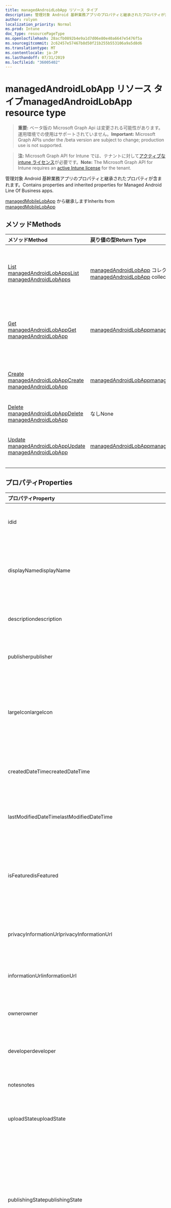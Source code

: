 ```yaml
---
title: managedAndroidLobApp リソース タイプ
description: 管理対象 Android 基幹業務アプリのプロパティと継承されたプロパティが含まれます。
author: rolyon
localization_priority: Normal
ms.prod: Intune
doc_type: resourcePageType
ms.openlocfilehash: 28acfb0892b4e9a1d7d06e80e40a6647e5476f5a
ms.sourcegitcommit: 2c62457e57467b8d50f21b255b553106a9a5d8d6
ms.translationtype: MT
ms.contentlocale: ja-JP
ms.lasthandoff: 07/31/2019
ms.locfileid: "36005402"
---
```

# <a name="managedandroidlobapp-resource-type"></a><span data-ttu-id="0357b-103">managedAndroidLobApp リソース タイプ</span><span class="sxs-lookup"><span data-stu-id="0357b-103">managedAndroidLobApp resource type</span></span>

> <span data-ttu-id="0357b-104">**重要:** ベータ版の Microsoft Graph Api は変更される可能性があります。運用環境での使用はサポートされていません。</span><span class="sxs-lookup"><span data-stu-id="0357b-104">**Important:** Microsoft Graph APIs under the /beta version are subject to change; production use is not supported.</span></span>

> <span data-ttu-id="0357b-105">**注:** Microsoft Graph API for Intune では、テナントに対して[アクティブな intune ライセンス](https://go.microsoft.com/fwlink/?linkid=839381)が必要です。</span><span class="sxs-lookup"><span data-stu-id="0357b-105">**Note:** The Microsoft Graph API for Intune requires an [active Intune license](https://go.microsoft.com/fwlink/?linkid=839381) for the tenant.</span></span>

<span data-ttu-id="0357b-106">管理対象 Android 基幹業務アプリのプロパティと継承されたプロパティが含まれます。</span><span class="sxs-lookup"><span data-stu-id="0357b-106">Contains properties and inherited properties for Managed Android Line Of Business apps.</span></span>


<span data-ttu-id="0357b-107">[managedMobileLobApp](../resources/intune-apps-managedmobilelobapp.md) から継承します</span><span class="sxs-lookup"><span data-stu-id="0357b-107">Inherits from [managedMobileLobApp](../resources/intune-apps-managedmobilelobapp.md)</span></span>

## <a name="methods"></a><span data-ttu-id="0357b-108">メソッド</span><span class="sxs-lookup"><span data-stu-id="0357b-108">Methods</span></span>
|<span data-ttu-id="0357b-109">メソッド</span><span class="sxs-lookup"><span data-stu-id="0357b-109">Method</span></span>|<span data-ttu-id="0357b-110">戻り値の型</span><span class="sxs-lookup"><span data-stu-id="0357b-110">Return Type</span></span>|<span data-ttu-id="0357b-111">説明</span><span class="sxs-lookup"><span data-stu-id="0357b-111">Description</span></span>|
|:---|:---|:---|
|[<span data-ttu-id="0357b-112">List managedAndroidLobApps</span><span class="sxs-lookup"><span data-stu-id="0357b-112">List managedAndroidLobApps</span></span>](../api/intune-apps-managedandroidlobapp-list.md)|<span data-ttu-id="0357b-113">[managedAndroidLobApp](../resources/intune-apps-managedandroidlobapp.md) コレクション</span><span class="sxs-lookup"><span data-stu-id="0357b-113">[managedAndroidLobApp](../resources/intune-apps-managedandroidlobapp.md) collection</span></span>|<span data-ttu-id="0357b-114">[managedAndroidLobApp](../resources/intune-apps-managedandroidlobapp.md) オブジェクトのプロパティとリレーションシップをリストします。</span><span class="sxs-lookup"><span data-stu-id="0357b-114">List properties and relationships of the [managedAndroidLobApp](../resources/intune-apps-managedandroidlobapp.md) objects.</span></span>|
|[<span data-ttu-id="0357b-115">Get managedAndroidLobApp</span><span class="sxs-lookup"><span data-stu-id="0357b-115">Get managedAndroidLobApp</span></span>](../api/intune-apps-managedandroidlobapp-get.md)|[<span data-ttu-id="0357b-116">managedAndroidLobApp</span><span class="sxs-lookup"><span data-stu-id="0357b-116">managedAndroidLobApp</span></span>](../resources/intune-apps-managedandroidlobapp.md)|<span data-ttu-id="0357b-117">[managedAndroidLobApp](../resources/intune-apps-managedandroidlobapp.md) オブジェクトのプロパティとリレーションシップを読み取ります。</span><span class="sxs-lookup"><span data-stu-id="0357b-117">Read properties and relationships of the [managedAndroidLobApp](../resources/intune-apps-managedandroidlobapp.md) object.</span></span>|
|[<span data-ttu-id="0357b-118">Create managedAndroidLobApp</span><span class="sxs-lookup"><span data-stu-id="0357b-118">Create managedAndroidLobApp</span></span>](../api/intune-apps-managedandroidlobapp-create.md)|[<span data-ttu-id="0357b-119">managedAndroidLobApp</span><span class="sxs-lookup"><span data-stu-id="0357b-119">managedAndroidLobApp</span></span>](../resources/intune-apps-managedandroidlobapp.md)|<span data-ttu-id="0357b-120">新しい [managedAndroidLobApp](../resources/intune-apps-managedandroidlobapp.md) オブジェクトを作成します。</span><span class="sxs-lookup"><span data-stu-id="0357b-120">Create a new [managedAndroidLobApp](../resources/intune-apps-managedandroidlobapp.md) object.</span></span>|
|[<span data-ttu-id="0357b-121">Delete managedAndroidLobApp</span><span class="sxs-lookup"><span data-stu-id="0357b-121">Delete managedAndroidLobApp</span></span>](../api/intune-apps-managedandroidlobapp-delete.md)|<span data-ttu-id="0357b-122">なし</span><span class="sxs-lookup"><span data-stu-id="0357b-122">None</span></span>|<span data-ttu-id="0357b-123">[managedAndroidLobApp](../resources/intune-apps-managedandroidlobapp.md) を削除します。</span><span class="sxs-lookup"><span data-stu-id="0357b-123">Deletes a [managedAndroidLobApp](../resources/intune-apps-managedandroidlobapp.md).</span></span>|
|[<span data-ttu-id="0357b-124">Update managedAndroidLobApp</span><span class="sxs-lookup"><span data-stu-id="0357b-124">Update managedAndroidLobApp</span></span>](../api/intune-apps-managedandroidlobapp-update.md)|[<span data-ttu-id="0357b-125">managedAndroidLobApp</span><span class="sxs-lookup"><span data-stu-id="0357b-125">managedAndroidLobApp</span></span>](../resources/intune-apps-managedandroidlobapp.md)|<span data-ttu-id="0357b-126">[managedAndroidLobApp](../resources/intune-apps-managedandroidlobapp.md) オブジェクトのプロパティを更新します。</span><span class="sxs-lookup"><span data-stu-id="0357b-126">Update the properties of a [managedAndroidLobApp](../resources/intune-apps-managedandroidlobapp.md) object.</span></span>|

## <a name="properties"></a><span data-ttu-id="0357b-127">プロパティ</span><span class="sxs-lookup"><span data-stu-id="0357b-127">Properties</span></span>
|<span data-ttu-id="0357b-128">プロパティ</span><span class="sxs-lookup"><span data-stu-id="0357b-128">Property</span></span>|<span data-ttu-id="0357b-129">型</span><span class="sxs-lookup"><span data-stu-id="0357b-129">Type</span></span>|<span data-ttu-id="0357b-130">説明</span><span class="sxs-lookup"><span data-stu-id="0357b-130">Description</span></span>|
|:---|:---|:---|
|<span data-ttu-id="0357b-131">id</span><span class="sxs-lookup"><span data-stu-id="0357b-131">id</span></span>|<span data-ttu-id="0357b-132">文字列</span><span class="sxs-lookup"><span data-stu-id="0357b-132">String</span></span>|<span data-ttu-id="0357b-133">エンティティのキー。</span><span class="sxs-lookup"><span data-stu-id="0357b-133">Key of the entity.</span></span> <span data-ttu-id="0357b-134">[mobileApp](../resources/intune-apps-mobileapp.md) から継承します</span><span class="sxs-lookup"><span data-stu-id="0357b-134">Inherited from [mobileApp](../resources/intune-apps-mobileapp.md)</span></span>|
|<span data-ttu-id="0357b-135">displayName</span><span class="sxs-lookup"><span data-stu-id="0357b-135">displayName</span></span>|<span data-ttu-id="0357b-136">文字列</span><span class="sxs-lookup"><span data-stu-id="0357b-136">String</span></span>|<span data-ttu-id="0357b-137">管理者が提供またはインポートしたアプリのタイトル。</span><span class="sxs-lookup"><span data-stu-id="0357b-137">The admin provided or imported title of the app.</span></span> <span data-ttu-id="0357b-138">[mobileApp](../resources/intune-apps-mobileapp.md) から継承します</span><span class="sxs-lookup"><span data-stu-id="0357b-138">Inherited from [mobileApp](../resources/intune-apps-mobileapp.md)</span></span>|
|<span data-ttu-id="0357b-139">description</span><span class="sxs-lookup"><span data-stu-id="0357b-139">description</span></span>|<span data-ttu-id="0357b-140">String</span><span class="sxs-lookup"><span data-stu-id="0357b-140">String</span></span>|<span data-ttu-id="0357b-141">アプリの説明。</span><span class="sxs-lookup"><span data-stu-id="0357b-141">The description of the app.</span></span> <span data-ttu-id="0357b-142">[mobileApp](../resources/intune-apps-mobileapp.md) から継承します</span><span class="sxs-lookup"><span data-stu-id="0357b-142">Inherited from [mobileApp](../resources/intune-apps-mobileapp.md)</span></span>|
|<span data-ttu-id="0357b-143">publisher</span><span class="sxs-lookup"><span data-stu-id="0357b-143">publisher</span></span>|<span data-ttu-id="0357b-144">String</span><span class="sxs-lookup"><span data-stu-id="0357b-144">String</span></span>|<span data-ttu-id="0357b-145">アプリの発行元。</span><span class="sxs-lookup"><span data-stu-id="0357b-145">The publisher of the app.</span></span> <span data-ttu-id="0357b-146">[mobileApp](../resources/intune-apps-mobileapp.md) から継承します</span><span class="sxs-lookup"><span data-stu-id="0357b-146">Inherited from [mobileApp](../resources/intune-apps-mobileapp.md)</span></span>|
|<span data-ttu-id="0357b-147">largeIcon</span><span class="sxs-lookup"><span data-stu-id="0357b-147">largeIcon</span></span>|[<span data-ttu-id="0357b-148">mimeContent</span><span class="sxs-lookup"><span data-stu-id="0357b-148">mimeContent</span></span>](../resources/intune-shared-mimecontent.md)|<span data-ttu-id="0357b-149">アプリの詳細に表示され、アイコンのアップロードに使用される大きいアイコン。</span><span class="sxs-lookup"><span data-stu-id="0357b-149">The large icon, to be displayed in the app details and used for upload of the icon.</span></span> <span data-ttu-id="0357b-150">[mobileApp](../resources/intune-apps-mobileapp.md) から継承します</span><span class="sxs-lookup"><span data-stu-id="0357b-150">Inherited from [mobileApp](../resources/intune-apps-mobileapp.md)</span></span>|
|<span data-ttu-id="0357b-151">createdDateTime</span><span class="sxs-lookup"><span data-stu-id="0357b-151">createdDateTime</span></span>|<span data-ttu-id="0357b-152">DateTimeOffset</span><span class="sxs-lookup"><span data-stu-id="0357b-152">DateTimeOffset</span></span>|<span data-ttu-id="0357b-153">アプリが作成された日時。</span><span class="sxs-lookup"><span data-stu-id="0357b-153">The date and time the app was created.</span></span> <span data-ttu-id="0357b-154">[mobileApp](../resources/intune-apps-mobileapp.md) から継承します</span><span class="sxs-lookup"><span data-stu-id="0357b-154">Inherited from [mobileApp](../resources/intune-apps-mobileapp.md)</span></span>|
|<span data-ttu-id="0357b-155">lastModifiedDateTime</span><span class="sxs-lookup"><span data-stu-id="0357b-155">lastModifiedDateTime</span></span>|<span data-ttu-id="0357b-156">DateTimeOffset</span><span class="sxs-lookup"><span data-stu-id="0357b-156">DateTimeOffset</span></span>|<span data-ttu-id="0357b-157">アプリが最後に変更された日時。</span><span class="sxs-lookup"><span data-stu-id="0357b-157">The date and time the app was last modified.</span></span> <span data-ttu-id="0357b-158">[mobileApp](../resources/intune-apps-mobileapp.md) から継承します</span><span class="sxs-lookup"><span data-stu-id="0357b-158">Inherited from [mobileApp](../resources/intune-apps-mobileapp.md)</span></span>|
|<span data-ttu-id="0357b-159">isFeatured</span><span class="sxs-lookup"><span data-stu-id="0357b-159">isFeatured</span></span>|<span data-ttu-id="0357b-160">Boolean</span><span class="sxs-lookup"><span data-stu-id="0357b-160">Boolean</span></span>|<span data-ttu-id="0357b-161">アプリが管理者のおすすめとしてマークされたかどうかを示す値。[mobileApp](../resources/intune-apps-mobileapp.md) から継承します</span><span class="sxs-lookup"><span data-stu-id="0357b-161">The value indicating whether the app is marked as featured by the admin. Inherited from [mobileApp](../resources/intune-apps-mobileapp.md)</span></span>|
|<span data-ttu-id="0357b-162">privacyInformationUrl</span><span class="sxs-lookup"><span data-stu-id="0357b-162">privacyInformationUrl</span></span>|<span data-ttu-id="0357b-163">String</span><span class="sxs-lookup"><span data-stu-id="0357b-163">String</span></span>|<span data-ttu-id="0357b-164">プライバシーに関する声明の URL。</span><span class="sxs-lookup"><span data-stu-id="0357b-164">The privacy statement Url.</span></span> <span data-ttu-id="0357b-165">[mobileApp](../resources/intune-apps-mobileapp.md) から継承します</span><span class="sxs-lookup"><span data-stu-id="0357b-165">Inherited from [mobileApp](../resources/intune-apps-mobileapp.md)</span></span>|
|<span data-ttu-id="0357b-166">informationUrl</span><span class="sxs-lookup"><span data-stu-id="0357b-166">informationUrl</span></span>|<span data-ttu-id="0357b-167">String</span><span class="sxs-lookup"><span data-stu-id="0357b-167">String</span></span>|<span data-ttu-id="0357b-168">詳細情報の URL。</span><span class="sxs-lookup"><span data-stu-id="0357b-168">The more information Url.</span></span> <span data-ttu-id="0357b-169">[mobileApp](../resources/intune-apps-mobileapp.md) から継承します</span><span class="sxs-lookup"><span data-stu-id="0357b-169">Inherited from [mobileApp](../resources/intune-apps-mobileapp.md)</span></span>|
|<span data-ttu-id="0357b-170">owner</span><span class="sxs-lookup"><span data-stu-id="0357b-170">owner</span></span>|<span data-ttu-id="0357b-171">String</span><span class="sxs-lookup"><span data-stu-id="0357b-171">String</span></span>|<span data-ttu-id="0357b-172">アプリの所有者。</span><span class="sxs-lookup"><span data-stu-id="0357b-172">The owner of the app.</span></span> <span data-ttu-id="0357b-173">[mobileApp](../resources/intune-apps-mobileapp.md) から継承します</span><span class="sxs-lookup"><span data-stu-id="0357b-173">Inherited from [mobileApp](../resources/intune-apps-mobileapp.md)</span></span>|
|<span data-ttu-id="0357b-174">developer</span><span class="sxs-lookup"><span data-stu-id="0357b-174">developer</span></span>|<span data-ttu-id="0357b-175">String</span><span class="sxs-lookup"><span data-stu-id="0357b-175">String</span></span>|<span data-ttu-id="0357b-176">アプリの開発者。</span><span class="sxs-lookup"><span data-stu-id="0357b-176">The developer of the app.</span></span> <span data-ttu-id="0357b-177">[mobileApp](../resources/intune-apps-mobileapp.md) から継承します</span><span class="sxs-lookup"><span data-stu-id="0357b-177">Inherited from [mobileApp](../resources/intune-apps-mobileapp.md)</span></span>|
|<span data-ttu-id="0357b-178">notes</span><span class="sxs-lookup"><span data-stu-id="0357b-178">notes</span></span>|<span data-ttu-id="0357b-179">String</span><span class="sxs-lookup"><span data-stu-id="0357b-179">String</span></span>|<span data-ttu-id="0357b-180">アプリ用のメモ。</span><span class="sxs-lookup"><span data-stu-id="0357b-180">Notes for the app.</span></span> <span data-ttu-id="0357b-181">[mobileApp](../resources/intune-apps-mobileapp.md) から継承します</span><span class="sxs-lookup"><span data-stu-id="0357b-181">Inherited from [mobileApp](../resources/intune-apps-mobileapp.md)</span></span>|
|<span data-ttu-id="0357b-182">uploadState</span><span class="sxs-lookup"><span data-stu-id="0357b-182">uploadState</span></span>|<span data-ttu-id="0357b-183">Int32</span><span class="sxs-lookup"><span data-stu-id="0357b-183">Int32</span></span>|<span data-ttu-id="0357b-184">アップロード状態。</span><span class="sxs-lookup"><span data-stu-id="0357b-184">The upload state.</span></span> <span data-ttu-id="0357b-185">[mobileApp](../resources/intune-apps-mobileapp.md) から継承します</span><span class="sxs-lookup"><span data-stu-id="0357b-185">Inherited from [mobileApp](../resources/intune-apps-mobileapp.md)</span></span>|
|<span data-ttu-id="0357b-186">publishingState</span><span class="sxs-lookup"><span data-stu-id="0357b-186">publishingState</span></span>|[<span data-ttu-id="0357b-187">mobileAppPublishingState</span><span class="sxs-lookup"><span data-stu-id="0357b-187">mobileAppPublishingState</span></span>](../resources/intune-apps-mobileapppublishingstate.md)|<span data-ttu-id="0357b-188">アプリの発行の状態。</span><span class="sxs-lookup"><span data-stu-id="0357b-188">The publishing state for the app.</span></span> <span data-ttu-id="0357b-189">アプリが発行されていない限り、アプリを割り当てることができません。</span><span class="sxs-lookup"><span data-stu-id="0357b-189">The app cannot be assigned unless the app is published.</span></span> <span data-ttu-id="0357b-190">[MobileApp](../resources/intune-apps-mobileapp.md)から継承されます。</span><span class="sxs-lookup"><span data-stu-id="0357b-190">Inherited from [mobileApp](../resources/intune-apps-mobileapp.md).</span></span> <span data-ttu-id="0357b-191">可能な値は、`notPublished`、`processing`、`published` です。</span><span class="sxs-lookup"><span data-stu-id="0357b-191">Possible values are: `notPublished`, `processing`, `published`.</span></span>|
|<span data-ttu-id="0357b-192">isAssigned</span><span class="sxs-lookup"><span data-stu-id="0357b-192">isAssigned</span></span>|<span data-ttu-id="0357b-193">Boolean</span><span class="sxs-lookup"><span data-stu-id="0357b-193">Boolean</span></span>|<span data-ttu-id="0357b-194">アプリが少なくとも1つのグループに割り当てられているかどうかを示す値。</span><span class="sxs-lookup"><span data-stu-id="0357b-194">The value indicating whether the app is assigned to at least one group.</span></span> <span data-ttu-id="0357b-195">[mobileApp](../resources/intune-apps-mobileapp.md) から継承します</span><span class="sxs-lookup"><span data-stu-id="0357b-195">Inherited from [mobileApp](../resources/intune-apps-mobileapp.md)</span></span>|
|<span data-ttu-id="0357b-196">roleScopeTagIds</span><span class="sxs-lookup"><span data-stu-id="0357b-196">roleScopeTagIds</span></span>|<span data-ttu-id="0357b-197">文字列コレクション</span><span class="sxs-lookup"><span data-stu-id="0357b-197">String collection</span></span>|<span data-ttu-id="0357b-198">このモバイルアプリの範囲タグ id のリスト。</span><span class="sxs-lookup"><span data-stu-id="0357b-198">List of scope tag ids for this mobile app.</span></span> <span data-ttu-id="0357b-199">[mobileApp](../resources/intune-apps-mobileapp.md) から継承します</span><span class="sxs-lookup"><span data-stu-id="0357b-199">Inherited from [mobileApp](../resources/intune-apps-mobileapp.md)</span></span>|
|<span data-ttu-id="0357b-200">dependentAppCount</span><span class="sxs-lookup"><span data-stu-id="0357b-200">dependentAppCount</span></span>|<span data-ttu-id="0357b-201">Int32</span><span class="sxs-lookup"><span data-stu-id="0357b-201">Int32</span></span>|<span data-ttu-id="0357b-202">子アプリが持つ依存関係の合計数。</span><span class="sxs-lookup"><span data-stu-id="0357b-202">The total number of dependencies the child app has.</span></span> <span data-ttu-id="0357b-203">[mobileApp](../resources/intune-apps-mobileapp.md) から継承します</span><span class="sxs-lookup"><span data-stu-id="0357b-203">Inherited from [mobileApp](../resources/intune-apps-mobileapp.md)</span></span>|
|<span data-ttu-id="0357b-204">appAvailability</span><span class="sxs-lookup"><span data-stu-id="0357b-204">appAvailability</span></span>|[<span data-ttu-id="0357b-205">managedAppAvailability</span><span class="sxs-lookup"><span data-stu-id="0357b-205">managedAppAvailability</span></span>](../resources/intune-apps-managedappavailability.md)|<span data-ttu-id="0357b-206">アプリケーションの可用性。</span><span class="sxs-lookup"><span data-stu-id="0357b-206">The Application's availability.</span></span> <span data-ttu-id="0357b-207">[Managedapp](../resources/intune-apps-managedapp.md)から継承されます。</span><span class="sxs-lookup"><span data-stu-id="0357b-207">Inherited from [managedApp](../resources/intune-apps-managedapp.md).</span></span> <span data-ttu-id="0357b-208">可能な値は、`global`、`lineOfBusiness` です。</span><span class="sxs-lookup"><span data-stu-id="0357b-208">Possible values are: `global`, `lineOfBusiness`.</span></span>|
|<span data-ttu-id="0357b-209">version</span><span class="sxs-lookup"><span data-stu-id="0357b-209">version</span></span>|<span data-ttu-id="0357b-210">String</span><span class="sxs-lookup"><span data-stu-id="0357b-210">String</span></span>|<span data-ttu-id="0357b-211">アプリケーションのバージョン。</span><span class="sxs-lookup"><span data-stu-id="0357b-211">The Application's version.</span></span> <span data-ttu-id="0357b-212">[managedApp](../resources/intune-apps-managedapp.md) から継承します</span><span class="sxs-lookup"><span data-stu-id="0357b-212">Inherited from [managedApp](../resources/intune-apps-managedapp.md)</span></span>|
|<span data-ttu-id="0357b-213">committedContentVersion</span><span class="sxs-lookup"><span data-stu-id="0357b-213">committedContentVersion</span></span>|<span data-ttu-id="0357b-214">String</span><span class="sxs-lookup"><span data-stu-id="0357b-214">String</span></span>|<span data-ttu-id="0357b-215">内部にコミットされたコンテンツのバージョン。</span><span class="sxs-lookup"><span data-stu-id="0357b-215">The internal committed content version.</span></span> <span data-ttu-id="0357b-216">[managedMobileLobApp](../resources/intune-apps-managedmobilelobapp.md) から継承します</span><span class="sxs-lookup"><span data-stu-id="0357b-216">Inherited from [managedMobileLobApp](../resources/intune-apps-managedmobilelobapp.md)</span></span>|
|<span data-ttu-id="0357b-217">fileName</span><span class="sxs-lookup"><span data-stu-id="0357b-217">fileName</span></span>|<span data-ttu-id="0357b-218">String</span><span class="sxs-lookup"><span data-stu-id="0357b-218">String</span></span>|<span data-ttu-id="0357b-219">メインの LOB アプリケーションのファイル名。</span><span class="sxs-lookup"><span data-stu-id="0357b-219">The name of the main Lob application file.</span></span> <span data-ttu-id="0357b-220">[managedMobileLobApp](../resources/intune-apps-managedmobilelobapp.md) から継承します</span><span class="sxs-lookup"><span data-stu-id="0357b-220">Inherited from [managedMobileLobApp](../resources/intune-apps-managedmobilelobapp.md)</span></span>|
|<span data-ttu-id="0357b-221">size</span><span class="sxs-lookup"><span data-stu-id="0357b-221">size</span></span>|<span data-ttu-id="0357b-222">Int64</span><span class="sxs-lookup"><span data-stu-id="0357b-222">Int64</span></span>|<span data-ttu-id="0357b-223">アップロードされたすべてのファイルを含む合計サイズ。</span><span class="sxs-lookup"><span data-stu-id="0357b-223">The total size, including all uploaded files.</span></span> <span data-ttu-id="0357b-224">[managedMobileLobApp](../resources/intune-apps-managedmobilelobapp.md) から継承します</span><span class="sxs-lookup"><span data-stu-id="0357b-224">Inherited from [managedMobileLobApp](../resources/intune-apps-managedmobilelobapp.md)</span></span>|
|<span data-ttu-id="0357b-225">packageId</span><span class="sxs-lookup"><span data-stu-id="0357b-225">packageId</span></span>|<span data-ttu-id="0357b-226">文字列型 (String)</span><span class="sxs-lookup"><span data-stu-id="0357b-226">String</span></span>|<span data-ttu-id="0357b-227">パッケージの識別子。</span><span class="sxs-lookup"><span data-stu-id="0357b-227">The package identifier.</span></span>|
|<span data-ttu-id="0357b-228">identityName</span><span class="sxs-lookup"><span data-stu-id="0357b-228">identityName</span></span>|<span data-ttu-id="0357b-229">String</span><span class="sxs-lookup"><span data-stu-id="0357b-229">String</span></span>|<span data-ttu-id="0357b-230">ID 名。</span><span class="sxs-lookup"><span data-stu-id="0357b-230">The Identity Name.</span></span>|
|<span data-ttu-id="0357b-231">minimumSupportedOperatingSystem</span><span class="sxs-lookup"><span data-stu-id="0357b-231">minimumSupportedOperatingSystem</span></span>|[<span data-ttu-id="0357b-232">androidMinimumOperatingSystem</span><span class="sxs-lookup"><span data-stu-id="0357b-232">androidMinimumOperatingSystem</span></span>](../resources/intune-apps-androidminimumoperatingsystem.md)|<span data-ttu-id="0357b-233">該当するオペレーティング システムの最小の値。</span><span class="sxs-lookup"><span data-stu-id="0357b-233">The value for the minimum applicable operating system.</span></span>|
|<span data-ttu-id="0357b-234">versionName</span><span class="sxs-lookup"><span data-stu-id="0357b-234">versionName</span></span>|<span data-ttu-id="0357b-235">String</span><span class="sxs-lookup"><span data-stu-id="0357b-235">String</span></span>|<span data-ttu-id="0357b-236">管理対象 Android 基幹業務 (LoB) アプリのバージョン名。</span><span class="sxs-lookup"><span data-stu-id="0357b-236">The version name of managed Android Line of Business (LoB) app.</span></span>|
|<span data-ttu-id="0357b-237">versionCode</span><span class="sxs-lookup"><span data-stu-id="0357b-237">versionCode</span></span>|<span data-ttu-id="0357b-238">String</span><span class="sxs-lookup"><span data-stu-id="0357b-238">String</span></span>|<span data-ttu-id="0357b-239">管理対象 Android 基幹業務 (LoB) アプリのバージョン コード。</span><span class="sxs-lookup"><span data-stu-id="0357b-239">The version code of managed Android Line of Business (LoB) app.</span></span>|
|<span data-ttu-id="0357b-240">identityVersion</span><span class="sxs-lookup"><span data-stu-id="0357b-240">identityVersion</span></span>|<span data-ttu-id="0357b-241">String</span><span class="sxs-lookup"><span data-stu-id="0357b-241">String</span></span>|<span data-ttu-id="0357b-242">ID のバージョン。</span><span class="sxs-lookup"><span data-stu-id="0357b-242">The identity version.</span></span>|

## <a name="relationships"></a><span data-ttu-id="0357b-243">リレーションシップ</span><span class="sxs-lookup"><span data-stu-id="0357b-243">Relationships</span></span>
|<span data-ttu-id="0357b-244">リレーションシップ</span><span class="sxs-lookup"><span data-stu-id="0357b-244">Relationship</span></span>|<span data-ttu-id="0357b-245">型</span><span class="sxs-lookup"><span data-stu-id="0357b-245">Type</span></span>|<span data-ttu-id="0357b-246">説明</span><span class="sxs-lookup"><span data-stu-id="0357b-246">Description</span></span>|
|:---|:---|:---|
|<span data-ttu-id="0357b-247">categories</span><span class="sxs-lookup"><span data-stu-id="0357b-247">categories</span></span>|<span data-ttu-id="0357b-248">[mobileAppCategory](../resources/intune-apps-mobileappcategory.md) コレクション</span><span class="sxs-lookup"><span data-stu-id="0357b-248">[mobileAppCategory](../resources/intune-apps-mobileappcategory.md) collection</span></span>|<span data-ttu-id="0357b-249">このアプリのカテゴリのリスト。</span><span class="sxs-lookup"><span data-stu-id="0357b-249">The list of categories for this app.</span></span> <span data-ttu-id="0357b-250">[mobileApp](../resources/intune-apps-mobileapp.md) から継承します</span><span class="sxs-lookup"><span data-stu-id="0357b-250">Inherited from [mobileApp](../resources/intune-apps-mobileapp.md)</span></span>|
|<span data-ttu-id="0357b-251">assignments</span><span class="sxs-lookup"><span data-stu-id="0357b-251">assignments</span></span>|<span data-ttu-id="0357b-252">[mobileAppAssignment](../resources/intune-apps-mobileappassignment.md) コレクション</span><span class="sxs-lookup"><span data-stu-id="0357b-252">[mobileAppAssignment](../resources/intune-apps-mobileappassignment.md) collection</span></span>|<span data-ttu-id="0357b-253">このモバイル アプリのグループ割り当てのリスト。</span><span class="sxs-lookup"><span data-stu-id="0357b-253">The list of group assignments for this mobile app.</span></span> <span data-ttu-id="0357b-254">[mobileApp](../resources/intune-apps-mobileapp.md) から継承します</span><span class="sxs-lookup"><span data-stu-id="0357b-254">Inherited from [mobileApp](../resources/intune-apps-mobileapp.md)</span></span>|
|<span data-ttu-id="0357b-255">installSummary</span><span class="sxs-lookup"><span data-stu-id="0357b-255">installSummary</span></span>|[<span data-ttu-id="0357b-256">mobileAppInstallSummary</span><span class="sxs-lookup"><span data-stu-id="0357b-256">mobileAppInstallSummary</span></span>](../resources/intune-apps-mobileappinstallsummary.md)|<span data-ttu-id="0357b-257">モバイル アプリ インストール概要です。</span><span class="sxs-lookup"><span data-stu-id="0357b-257">Mobile App Install Summary.</span></span> <span data-ttu-id="0357b-258">[mobileApp](../resources/intune-apps-mobileapp.md) から継承します</span><span class="sxs-lookup"><span data-stu-id="0357b-258">Inherited from [mobileApp](../resources/intune-apps-mobileapp.md)</span></span>|
|<span data-ttu-id="0357b-259">deviceStatuses</span><span class="sxs-lookup"><span data-stu-id="0357b-259">deviceStatuses</span></span>|<span data-ttu-id="0357b-260">[mobileAppInstallStatus](../resources/intune-apps-mobileappinstallstatus.md)コレクション</span><span class="sxs-lookup"><span data-stu-id="0357b-260">[mobileAppInstallStatus](../resources/intune-apps-mobileappinstallstatus.md) collection</span></span>|<span data-ttu-id="0357b-261">このモバイルアプリのインストール状態のリスト。</span><span class="sxs-lookup"><span data-stu-id="0357b-261">The list of installation states for this mobile app.</span></span> <span data-ttu-id="0357b-262">[mobileApp](../resources/intune-apps-mobileapp.md) から継承します</span><span class="sxs-lookup"><span data-stu-id="0357b-262">Inherited from [mobileApp](../resources/intune-apps-mobileapp.md)</span></span>|
|<span data-ttu-id="0357b-263">userStatuses</span><span class="sxs-lookup"><span data-stu-id="0357b-263">userStatuses</span></span>|<span data-ttu-id="0357b-264">[Userappinstallstatus](../resources/intune-apps-userappinstallstatus.md)コレクション</span><span class="sxs-lookup"><span data-stu-id="0357b-264">[userAppInstallStatus](../resources/intune-apps-userappinstallstatus.md) collection</span></span>|<span data-ttu-id="0357b-265">このモバイルアプリのインストール状態のリスト。</span><span class="sxs-lookup"><span data-stu-id="0357b-265">The list of installation states for this mobile app.</span></span> <span data-ttu-id="0357b-266">[mobileApp](../resources/intune-apps-mobileapp.md) から継承します</span><span class="sxs-lookup"><span data-stu-id="0357b-266">Inherited from [mobileApp](../resources/intune-apps-mobileapp.md)</span></span>|
|<span data-ttu-id="0357b-267">関連性</span><span class="sxs-lookup"><span data-stu-id="0357b-267">relationships</span></span>|<span data-ttu-id="0357b-268">[mobileAppRelationship](../resources/intune-apps-mobileapprelationship.md)コレクション</span><span class="sxs-lookup"><span data-stu-id="0357b-268">[mobileAppRelationship](../resources/intune-apps-mobileapprelationship.md) collection</span></span>|<span data-ttu-id="0357b-269">このモバイルアプリのリレーションシップのリスト。</span><span class="sxs-lookup"><span data-stu-id="0357b-269">List of relationships for this mobile app.</span></span> <span data-ttu-id="0357b-270">[mobileApp](../resources/intune-apps-mobileapp.md) から継承します</span><span class="sxs-lookup"><span data-stu-id="0357b-270">Inherited from [mobileApp](../resources/intune-apps-mobileapp.md)</span></span>|
|<span data-ttu-id="0357b-271">contentVersions</span><span class="sxs-lookup"><span data-stu-id="0357b-271">contentVersions</span></span>|<span data-ttu-id="0357b-272">[mobileAppContent](../resources/intune-apps-mobileappcontent.md) コレクション</span><span class="sxs-lookup"><span data-stu-id="0357b-272">[mobileAppContent](../resources/intune-apps-mobileappcontent.md) collection</span></span>|<span data-ttu-id="0357b-273">このアプリのコンテンツのバージョンのリスト。</span><span class="sxs-lookup"><span data-stu-id="0357b-273">The list of content versions for this app.</span></span> <span data-ttu-id="0357b-274">[managedMobileLobApp](../resources/intune-apps-managedmobilelobapp.md) から継承します</span><span class="sxs-lookup"><span data-stu-id="0357b-274">Inherited from [managedMobileLobApp](../resources/intune-apps-managedmobilelobapp.md)</span></span>|

## <a name="json-representation"></a><span data-ttu-id="0357b-275">JSON 表記</span><span class="sxs-lookup"><span data-stu-id="0357b-275">JSON Representation</span></span>
<span data-ttu-id="0357b-276">以下は、リソースの JSON 表記です。</span><span class="sxs-lookup"><span data-stu-id="0357b-276">Here is a JSON representation of the resource.</span></span>
<!-- {
  "blockType": "resource",
  "keyProperty": "id",
  "@odata.type": "microsoft.graph.managedAndroidLobApp"
}
-->
``` json
{
  "@odata.type": "#microsoft.graph.managedAndroidLobApp",
  "id": "String (identifier)",
  "displayName": "String",
  "description": "String",
  "publisher": "String",
  "largeIcon": {
    "@odata.type": "microsoft.graph.mimeContent",
    "type": "String",
    "value": "binary"
  },
  "createdDateTime": "String (timestamp)",
  "lastModifiedDateTime": "String (timestamp)",
  "isFeatured": true,
  "privacyInformationUrl": "String",
  "informationUrl": "String",
  "owner": "String",
  "developer": "String",
  "notes": "String",
  "uploadState": 1024,
  "publishingState": "String",
  "isAssigned": true,
  "roleScopeTagIds": [
    "String"
  ],
  "dependentAppCount": 1024,
  "appAvailability": "String",
  "version": "String",
  "committedContentVersion": "String",
  "fileName": "String",
  "size": 1024,
  "packageId": "String",
  "identityName": "String",
  "minimumSupportedOperatingSystem": {
    "@odata.type": "microsoft.graph.androidMinimumOperatingSystem",
    "v4_0": true,
    "v4_0_3": true,
    "v4_1": true,
    "v4_2": true,
    "v4_3": true,
    "v4_4": true,
    "v5_0": true,
    "v5_1": true,
    "v6_0": true,
    "v7_0": true,
    "v7_1": true,
    "v8_0": true,
    "v8_1": true,
    "v9_0": true
  },
  "versionName": "String",
  "versionCode": "String",
  "identityVersion": "String"
}
```





